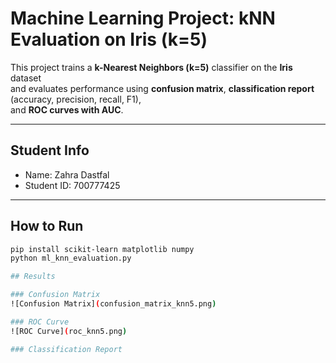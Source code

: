 # Machine Learning Project: kNN Evaluation on Iris (k=5)

This project trains a **k-Nearest Neighbors (k=5)** classifier on the **Iris** dataset  
and evaluates performance using **confusion matrix**, **classification report** (accuracy, precision, recall, F1),  
and **ROC curves with AUC**.

---

## Student Info
- Name: Zahra Dastfal  
- Student ID: 700777425  

---

## How to Run
```bash
pip install scikit-learn matplotlib numpy
python ml_knn_evaluation.py

## Results

### Confusion Matrix
![Confusion Matrix](confusion_matrix_knn5.png)

### ROC Curve
![ROC Curve](roc_knn5.png)

### Classification Report
